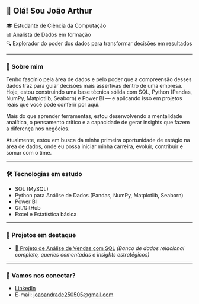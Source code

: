 ## 👋 Olá! Sou João Arthur

🎓 Estudante de Ciência da Computação  
📊 Analista de Dados em formação  
🔍 Explorador do poder dos dados para transformar decisões em resultados

---

### 🚀 Sobre mim

Tenho fascínio pela área de dados e pelo poder que a compreensão desses dados traz para guiar decisões mais assertivas dentro de uma empresa.  
Hoje, estou construindo uma base técnica sólida com SQL, Python (Pandas, NumPy, Matplotlib, Seaborn) e Power BI — e aplicando isso em projetos reais que você pode conferir por aqui.

Mais do que aprender ferramentas, estou desenvolvendo a mentalidade analítica, o pensamento crítico e a capacidade de gerar insights que fazem a diferença nos negócios.  

Atualmente, estou em busca da minha primeira oportunidade de estágio na área de dados, onde eu possa iniciar minha carreira, evoluir, contribuir e somar com o time.

---

### 🛠️ Tecnologias em estudo

- SQL (MySQL)
- Python para Análise de Dados (Pandas, NumPy, Matplotlib, Seaborn)
- Power BI
- Git/GitHub
- Excel e Estatística básica

---

### 📌 Projetos em destaque

- [🔗 Projeto de Análise de Vendas com SQL](https://github.com/JoaoArthur05/projeto-sql-analise-vendas) 
_(Banco de dados relacional completo, queries comentadas e insights estratégicos)_


---

### 🤝 Vamos nos conectar?

- [LinkedIn](https://www.linkedin.com/in/jo%C3%A3o-arthur-47ab38361/)
- E-mail: joaoandrade250505@gmail.com





<!--
**JoaoArthur05/JoaoArthur05** is a ✨ _special_ ✨ repository because its `README.md` (this file) appears on your GitHub profile.

Here are some ideas to get you started:

- 🔭 I’m currently working on ...
- 🌱 I’m currently learning ...
- 👯 I’m looking to collaborate on ...
- 🤔 I’m looking for help with ...
- 💬 Ask me about ...
- 📫 How to reach me: ...
- 😄 Pronouns: ...
- ⚡ Fun fact: ...
-->
